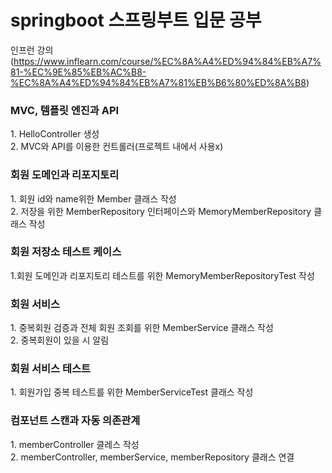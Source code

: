 # springboot 스프링부트 입문 공부
인프런 강의(https://www.inflearn.com/course/%EC%8A%A4%ED%94%84%EB%A7%81-%EC%9E%85%EB%AC%B8-%EC%8A%A4%ED%94%84%EB%A7%81%EB%B6%80%ED%8A%B8)

<H3>MVC, 템플릿 엔진과 API </H3>
1. HelloController 생성 <br>
2. MVC와 API를 이용한 컨트롤러(프로젝트 내에서 사용x)

<h3>회원 도메인과 리포지토리 </h3>
1. 회원 id와 name위한 Member 클래스 작성  <br>
2. 저장을 위한 MemberRepository 인터페이스와 MemoryMemberRepository 클래스 작성

<h3>회원 저장소 테스트 케이스</h3>
1.회원 도메인과 리포지토리 테스트를 위한 MemoryMemberRepositoryTest 작성

<h3>회원 서비스</h3>
1. 중복회원 검증과 전체 회원 조회를 위한 MemberService 클래스 작성 <br>
2. 중복회원이 있을 시 알림

<h3>회원 서비스 테스트</h3>
1. 회원가입 중복 테스트를 위한 MemberServiceTest 클래스 작성

<h3>컴포넌트 스캔과 자동 의존관계</h3>
1. memberController 클레스 작성 <br>
2. memberController, memberService, memberRepository 클래스 연결
